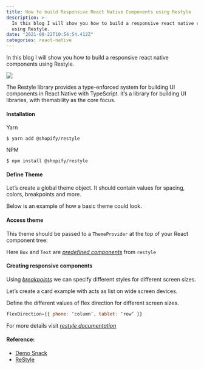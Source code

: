```yaml
---
title: How to build Responsive React Native Components using Restyle
description: >-
  In this blog I will show you how to build a responsive react native components
  using Restyle.
date: "2021-08-22T10:54:54.412Z"
categories: react-native
---
```


In this blog I will show you how to build a responsive react native components using Restyle.

![](/images/1__CSjAyYK8cK0T2amo2gCyQQ.png)

The Restyle library provides a type-enforced system for building UI components in React Native with TypeScript. It’s a library for building UI libraries, with themability as the core focus.

#### Installation

Yarn

```shell
$ yarn add @shopify/restyle
```

NPM

```shell
$ npm install @shopify/restyle
```

#### Define Theme

Let’s create a global theme object. It should contain values for spacing, colors, breakpoints and more.

Below is an example of how a basic theme could look.

#### Access theme

This theme should be passed to a `ThemeProvider` at the top of your React component tree:

Here `Box` and `Text` are [_predefined components_](http://Breakpoints%20are%20defined%20as%20minimum%20widths%20%28inclusive%29%20for%20different%20target%20screen%20sizes%20where%20we%20want%20to%20apply%20differing%20styles.%20Consider%20giving%20your%20breakpoints%20names%20that%20give%20a%20general%20idea%20of%20the%20type%20of%20device%20the%20user%20is%20using.%20Breakpoints%20can%20be%20defined%20by%20either%20a%20single%20value%20%28width%29%20or%20an%20object%20containing%20both%20width%20and%20height:) from `restyle`

#### Creating responsive components

Using [_breakpoints_](http://Breakpoints%20are%20defined%20as%20minimum%20widths%20%28inclusive%29%20for%20different%20target%20screen%20sizes%20where%20we%20want%20to%20apply%20differing%20styles.%20Consider%20giving%20your%20breakpoints%20names%20that%20give%20a%20general%20idea%20of%20the%20type%20of%20device%20the%20user%20is%20using.%20Breakpoints%20can%20be%20defined%20by%20either%20a%20single%20value%20%28width%29%20or%20an%20object%20containing%20both%20width%20and%20height:) we can specify different styles for different screen sizes.

Let’s create a card example with acts as list on wide screen devices.

Define the different values of flex direction for different screen sizes.

```js
flexDirection={{ phone: ‘column’, tablet: ‘row’ }}
```

For more details visit [_restyle documentation_](https://github.com/Shopify/restyle#breakpoints)

#### Reference:

- [Demo Snack](https://snack.expo.dev/@yajana/restyle)
- [ReStyle](https://snack.expo.dev/@yajana/restyle)
